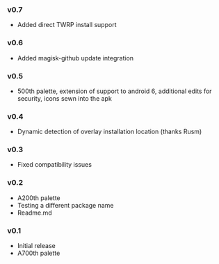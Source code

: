 ### v0.7
- Added direct TWRP install support

### v0.6
- Added magisk-github update integration

### v0.5
- 500th palette, extension of support to android 6, additional edits for security, icons sewn into the apk 

### v0.4 
- Dynamic detection of overlay installation location (thanks Rusm)

### v0.3 
- Fixed compatibility issues

### v0.2
- А200th palette
- Testing a different package name
- Readme.md

### v0.1
- Initial release 
- A700th palette